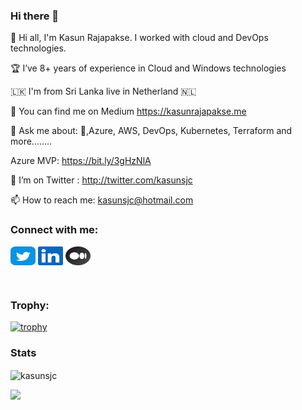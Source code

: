 ### Hi there 👋

🔭 Hi all, I'm Kasun Rajapakse. I worked with cloud and DevOps technologies.

🏆 I’ve 8+ years of experience in Cloud and Windows technologies

🇱🇰 I'm from Sri Lanka live in Netherland 🇳🇱

📝 You can find me on Medium https://kasunrajapakse.me

💬 Ask me about: 🐳,Azure, AWS, DevOps, Kubernetes, Terraform and more........

Azure MVP: https://bit.ly/3gHzNlA

🤔 I’m on Twitter : http://twitter.com/kasunsjc

📫 How to reach me: kasunsjc@hotmail.com


<!-- //////// Contact Details /////////////-->
<h3 align="left">Connect with me:</h3>
<p align="left">
<a href="https://twitter.com/kasunsjc" target="blank"><img align="center" src="img/twitter.svg" alt="iam_vinojan" height="30" width="40" /></a>
<a href="https://www.linkedin.com/in/kasunraj" target="blank"><img align="center" src="img/linkedin.svg" alt="vinojan-abhimanyu" height="30" width="40" /></a>
<a href="https://kasunrajapakse.me" target="blank"><img align="center" src="img/medium.svg" alt="@iam_vinojan" height="30" width="40" /></a>
</p>

</br>

<h3 align="left">Trophy:</h3>
<p align="center"> 

[![trophy](https://github-profile-trophy.vercel.app/?username=kasunsjc&theme=algolia)]()
</p>


### Stats


<!-- <p><img align="center" src="https://github-readme-stats.vercel.app/api?username=kasunsjc&theme=algolia&show_icons=true&locale=en" alt="kasunsjc" /></p>-->


<p><img align="center" src="https://github-readme-streak-stats.herokuapp.com/?user=kasunsjc&theme=algolia&" alt="kasunsjc" /></p>

<!-- <p><img align="left" src="https://github-readme-stats.vercel.app/api/top-langs?username=kasunsjc&theme=algolia&show_icons=true&locale=en&layout=compact" alt="kasunsjc" /></p>-->


![](https://hit.yhype.me/github/profile?user_id=16514562)
